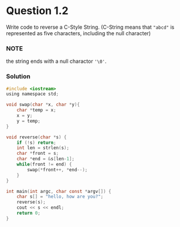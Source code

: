 # Question 1.2
Write code to reverse a C-Style String. (C-String means that `"abcd"` is represented as five characters, including the null character)

### NOTE
the string ends with a null charactor `'\0'`.

### Solution
``` C
#include <iostream>
using namespace std;

void swap(char *x, char *y){
    char *temp = x;
    x = y;
    y = temp;
}

void reverse(char *s) {
	if (!s) return;
	int len = strlen(s);
	char *front = s;
	char *end = &s[len-1];
	while(front != end) {
		swap(*front++, *end--);
	}
}

int main(int argc, char const *argv[]) {
	char s[] = "hello, how are you?";
	reverse(s);
	cout << s << endl;
	return 0;
}
```
<div id="disqus_thread"></div>
<script type="text/javascript">
    var disqus_shortname = 'algorithm-book';
    (function() {
        var dsq = document.createElement('script'); dsq.type = 'text/javascript'; dsq.async = true;
        dsq.src = '//' + disqus_shortname + '.disqus.com/embed.js';
        (document.getElementsByTagName('head')[0] || document.getElementsByTagName('body')[0]).appendChild(dsq);
    })();
</script>
